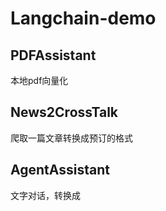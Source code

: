 # Langchain-demo
## PDFAssistant

本地pdf向量化

## News2CrossTalk

爬取一篇文章转换成预订的格式

## AgentAssistant

文字对话，转换成
